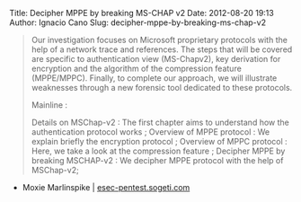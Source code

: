 Title: Decipher MPPE by breaking MS-CHAP v2
Date: 2012-08-20 19:13
Author: Ignacio Cano
Slug: decipher-mppe-by-breaking-ms-chap-v2

> Our investigation focuses on Microsoft proprietary protocols with the
> help of a network trace and references. The steps that will be covered
> are specific to authentication view (MS-Chapv2), key derivation for
> encryption and the algorithm of the compression feature (MPPE/MPPC).
> Finally, to complete our approach, we will illustrate weaknesses
> through a new forensic tool dedicated to these protocols.
>
> Mainline :
>
> Details on MSChap-v2 : The first chapter aims to understand how the
> authentication protocol works ;
>  Overview of MPPE protocol : We explain briefly the encryption
> protocol ;
>  Overview of MPPC protocol : Here, we take a look at the compression
> feature ;
>  Decipher MPPE by breaking MSCHAP-v2 : We decipher MPPE protocol with
> the help of MSChap-v2;

- Moxie Marlinspike | [esec-pentest.sogeti.com][]

  [esec-pentest.sogeti.com]: http://esec-pentest.sogeti.com/challenge-vpn-network/decipher-mppe-breaking-ms-chap-v2
    "Decipher MPPE by breaking MS-CHAP v2"
